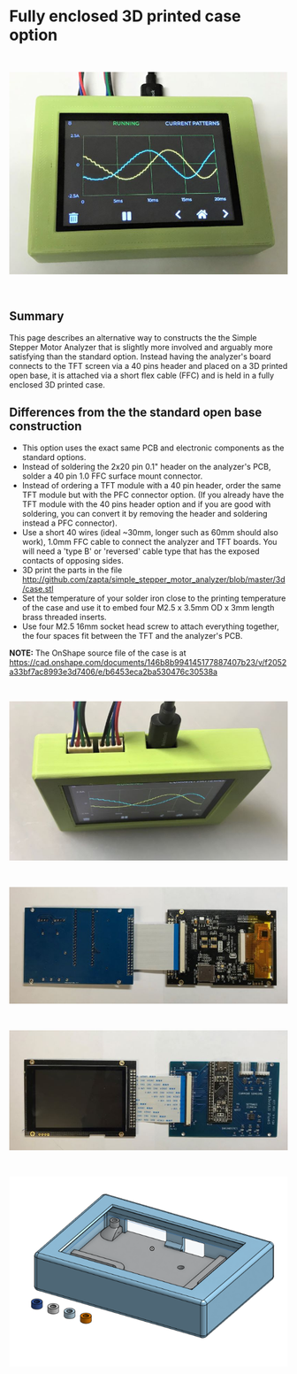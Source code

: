 # Fully enclosed 3D printed case option

&nbsp;

![](./www/case_001.jpg)

&nbsp;

## Summary
This page describes an alternative way to constructs the the Simple Stepper Motor Analyzer that is slightly more involved and arguably more satisfying than the standard option. Instead having the analyzer's board connects to the TFT screen via a 40 pins header and placed on a 3D printed open base, it is attached via a short flex cable (FFC) and is held in a fully enclosed 3D printed case.

## Differences from the the standard open base construction
* This option uses the exact same PCB and electronic components as the standard options.
* Instead of soldering the 2x20 pin 0.1" header on the analyzer's PCB, solder a 40 pin 1.0 FFC surface mount connector.
* Instead of ordering a TFT module with a 40 pin header, order the same TFT module but with the PFC connector option.  (If you already have the TFT module with the 40 pins header option and if you are good with soldering, you can convert it by removing the header and soldering instead a PFC connector).
* Use a short 40 wires (ideal ~30mm, longer such as 60mm should also work), 1.0mm FFC cable to connect the analyzer and TFT boards. You will need a 'type B' or 'reversed' cable type that has the exposed contacts of opposing sides.
* 3D print the parts in the file http://github.com/zapta/simple_stepper_motor_analyzer/blob/master/3d/case.stl
* Set the temperature of your solder iron close to the printing temperature of the case and use it to embed four M2.5 x 3.5mm OD x 3mm length brass threaded inserts.
* Use four M2.5 16mm socket head screw to attach everything together, the four spaces fit between the TFT and the analyzer's PCB.

**NOTE:** The OnShape source file of the case is at 
https://cad.onshape.com/documents/146b8b994145177887407b23/v/f2052a33bf7ac8993e3d7406/e/b6453eca2ba530476c30538a


&nbsp;

![](./www/case_002.jpg)

&nbsp;

![](./www/case_003.jpg)

&nbsp;

![](./www/case_004.jpg)

&nbsp;

![](./www/case_005.png)








